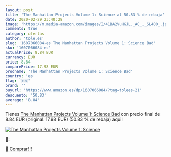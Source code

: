 ```yaml
---
layout: post
title: 'The Manhattan Projects Volume 1: Science al 50.83 % de rebaja'
date: 2020-02-29 23:40:28
image: 'https://m.media-amazon.com/images/I/41BA2VuHGJL._AC_._SL400_.jpg'
comments: true
category: ofertas
author: 'tole.es'
slug: '1607066084-es The Manhattan Projects Volume 1: Science Bad'
sku: '1607066084-es'
actualPrice: 8.84 EUR
currency: EUR
price: 8.84
comparePrice: 17.98 EUR
prodname: 'The Manhattan Projects Volume 1: Science Bad'
country: 'es'
flag: '🇪🇸'
brand: ''
buyurl: 'https://www.amazon.es/dp/1607066084/?tag=tolees-21'
descuento: '50.83'
average: '8.84'
---
```


Tienes [The Manhattan Projects Volume 1: Science Bad](https://www.amazon.es/dp/1607066084/?tag=tolees-21) con precio final de  8.84 EUR (original: 17.98 EUR) (50.83 %  de rebaja) aqui!

[![The Manhattan Projects Volume 1: Science](https://m.media-amazon.com/images/I/41BA2VuHGJL._AC_._SL400_.jpg)](https://www.amazon.es/dp/1607066084/?tag=tolees-21)

🔎:


[🛒 Comprar!!!](https://www.amazon.es/dp/1607066084/?tag=tolees-21)
